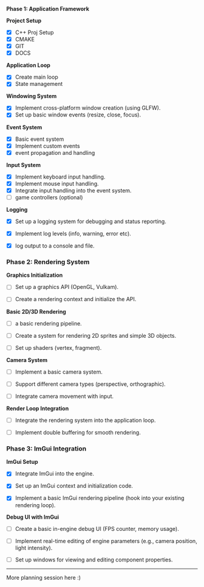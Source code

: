**Phase 1: Application Framework**

**Project Setup**

- [x] C++ Proj Setup
- [x] CMAKE
- [x] GIT
- [x] DOCS

**Application Loop**

- [x] Create main loop
- [x] State management

**Windowing System**

- [x] Implement cross-platform window creation (using GLFW).
- [x] Set up basic window events (resize, close, focus).

**Event System**

- [x] Basic event system
- [x] Implement custom events
- [x] event propagation and handling

**Input System**

- [x] Implement keyboard input handling.
- [x] Implement mouse input handling.
- [x] Integrate input handling into the event system.
- [ ] game controllers (optional)

**Logging**

- [x] Set up a logging system for debugging and status reporting.
- [x] Implement log levels (info, warning, error etc).
- [x] log output to a console and file.


### **Phase 2: Rendering System**

**Graphics Initialization**

- [ ] Set up a graphics API (OpenGL, Vulkam).

- [ ] Create a rendering context and initialize the API.

**Basic 2D/3D Rendering**

- [ ] a basic rendering pipeline.

- [ ] Create a system for rendering 2D sprites and simple 3D objects.

- [ ] Set up shaders (vertex, fragment).

**Camera System**

- [ ] Implement a basic camera system.

- [ ] Support different camera types (perspective, orthographic).

- [ ] Integrate camera movement with input.

**Render Loop Integration**

- [ ] Integrate the rendering system into the application loop.

- [ ] Implement double buffering for smooth rendering.

### **Phase 3: ImGui Integration**

**ImGui Setup**

- [x] Integrate ImGui into the engine.

- [x] Set up an ImGui context and initialization code.

- [x] Implement a basic ImGui rendering pipeline (hook into your existing rendering loop).

**Debug UI with ImGui**

- [ ] Create a basic in-engine debug UI (FPS counter, memory usage).

- [ ] Implement real-time editing of engine parameters (e.g., camera position, light intensity).

- [ ] Set up windows for viewing and editing component properties.

---
More planning session here :)
